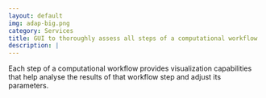 ```yaml
---
layout: default
img: adap-big.png
category: Services
title: GUI to thoroughly assess all steps of a computational workflow
description: |
---
```

  Each step of a computational workflow provides visualization capabilities that help analyse the results of that workflow step and adjust its parameters.